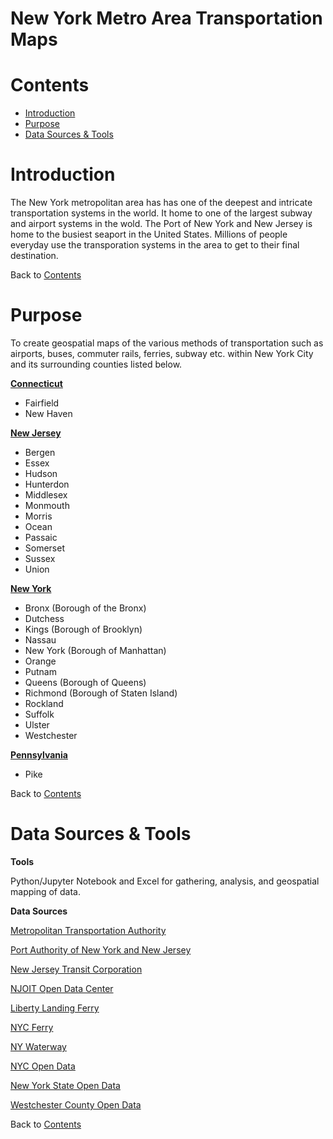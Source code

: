 # New York Metro Area Transportation Maps

# Contents
* [Introduction](#Header)
* [Purpose](#Header)
* [Data Sources & Tools](#Header)

# Introduction

The New York metropolitan area has has one of the deepest and intricate transportation systems in the world. It home to one of the largest subway and airport systems in the wold. The Port of New York and New Jersey is home to the busiest seaport in the United States. Millions of people everyday use the transporation systems in the area to get to their final destination.

Back to [Contents](#Header)

# Purpose

To create geospatial maps of the various methods of transportation such as airports, buses, commuter rails, ferries, subway etc. within New York City and its surrounding counties listed below.

<u>**Connecticut**</u>

* Fairfield
* New Haven

<u>**New Jersey**</u>

* Bergen
* Essex
* Hudson
* Hunterdon
* Middlesex
* Monmouth
* Morris
* Ocean
* Passaic
* Somerset
* Sussex
* Union

<u>**New York**</u>

* Bronx (Borough of the Bronx)
* Dutchess
* Kings (Borough of Brooklyn)
* Nassau
* New York (Borough of  Manhattan)
* Orange
* Putnam
* Queens (Borough of Queens)
* Richmond (Borough of Staten Island)
* Rockland
* Suffolk
* Ulster
* Westchester

<u>**Pennsylvania**</u>

* Pike


Back to [Contents](#Header)

# Data Sources & Tools

**Tools**

Python/Jupyter Notebook and Excel for gathering, analysis, and geospatial mapping of data.

**Data Sources**

[Metropolitan Transportation Authority](https://new.mta.info/)

[Port Authority of New York and New Jersey](https://www.panynj.gov/port-authority/en/index.html)

[New Jersey Transit Corporation](https://www.njtransit.com/)

[NJOIT Open Data Center](https://data.nj.gov/)

[Liberty Landing Ferry](https://www.libertylandingcityferry.com/)

[NYC Ferry](https://www.ferry.nyc/routes-and-schedules/)

[NY Waterway](https://www.nywaterway.com/FerryTerminals.aspx)

[NYC Open Data](https://opendata.cityofnewyork.us/)

[New York State Open Data](https://data.ny.gov/)

[Westchester County Open Data](https://gis.westchestergov.com/search?categories=open%20data)



Back to [Contents](#Header)